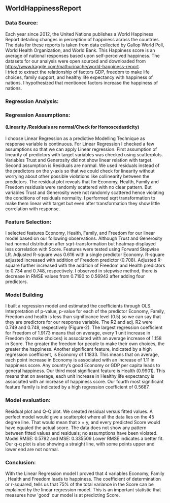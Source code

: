 ## WorldHappinessReport

### Data Source:
Each year since 2012, the United Nations publishes a World Happiness Report detailing changes in perception of happiness across the countries. The data for these reports is taken from data collected by Gallop World Poll, World Health Organization, and World Bank. This Happiness score is an average of national responses based upon self-perceived happiness. The datasets for our analysis were open sourced and downloaded from https://www.kaggle.com/mathurinache/world-happiness-report.  
 I tried to extract the relationship of factors GDP, freedom to make life choices, family support, and healthy life expectancy with happiness of nations. I hypothesized that mentioned factors increase the happiness of nations. 
### Regression Analysis:

### Regression  Assumptions:
#### (Linearity /Residuals are normal/Check for Homoscedasticity)
I choose Linear Regression as a predictive Modelling Technique as  response variable is continuous. For Linear Regression I checked a few assumptions so that we can apply Linear regression. First assumption of linearity of predictors with target variables was checked using scatterplots. Variables Trust and Generosity did not show linear relation with target. Second assumption is Residuals are normal. We used residuals instead of the predictors on the y-axis so that we could check for linearity without worrying about other possible violations like collinearity between the predictors. The residual plot reveals that for Economy, Health, Family and Freedom residuals were randomly scattered with no clear pattern. But variables Trust and Generosity were not randomly scattered hence violating the conditions of residuals normality. I performed sqrt transformation to make them linear with target but even after transformation they show little correlation with response.
### Feature Selection: 
I selected  features Economy, Health, Family, and Freedom for our linear model based on our following observations.  Although Trust and Generosity had normal distribution after sqrt-transformation but heatmap displayed less correlation with Score. Features were tested using Forward Stepwise LR. Adjusted R-square was 0.616 with a single predictor Economy. R-square adjusted increased with addition of Freedom predictor (0.708). Adjusted R-square further increased with the addition of Freedom and Health predictors to 0.734 and 0.748, respectively. I observed in stepwise method, there is  decrease in RMSE values from 0.7190 to 0.56942 after adding four predictors. 
### Model Building 
I built a regression model and estimated the coefficients through OLS. Interpretation of p-value, p-value for each of the predictor Economy, Family, Freedom and health is less than significance level (0.5) so we can say that they are predictors for our response variable. The R2 and adj. R2 were 0.749 and 0.748, respectively (Figure-2). The largest regression coefficient for Freedom of 1.9173 means that on average, every 1 unit increase in Freedom (to make choices) is associated with an average increase of 1.158 in Score. The greater the freedom for people to make their own choices, the greater the happiness. 
Another significant feature, indicated by a high regression coefficient, is Economy of 1.1833. This means that on average, each point increase in Economy is associated with an increase of 1.11 in happiness score. Any country’s good Economy or GDP per capita leads to general happiness. Our third most significant feature is Health (0.9901). This means that on average, each unit increase in Healthy life expectancy is associated with an increase of happiness score. Our fourth most significant feature Family is indicated by a high regression coefficient of 0.5687.
### Model evaluation:
Residual plot and Q-Q plot. We created residual versus fitted values. A perfect model would give a scatterplot where all the data lies on the 45 degree line. That would mean that x = y, and every predicted Score would have equaled the actual score. The data does not show any pattern between fitted values and residuals; no assumptions have been violated. Model RMSE:  0.5792 and MSE:  0.335509 Lower RMSE indicates a better fit. Our q-q plot is also showing a straight line, with some points upper and lower end are not normal.

### Conclusion:
With the Linear Regression model I proved that 4 variables Economy, Family , Health and Freedom leads to happiness.   The coefficient of determination or r-squared, tells us that 75% of the total variance in the Score can be explained by the linear regression model. This is an important statistic that measures how 'good' our model is at predicting Score. 

